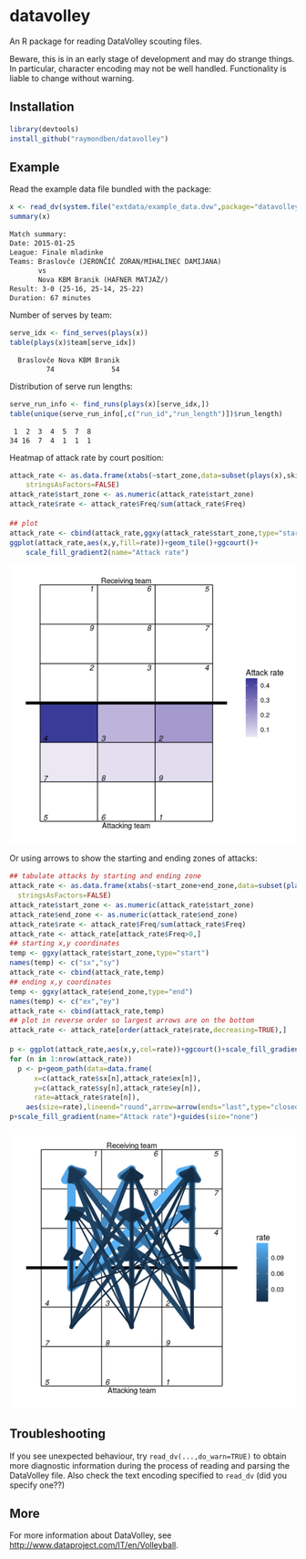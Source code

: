 # datavolley
An R package for reading DataVolley scouting files.

Beware, this is in an early stage of development and may do strange things. In particular, character encoding may not be well handled. Functionality is liable to change without warning.

## Installation

```R
library(devtools)
install_github("raymondben/datavolley")
```

## Example

Read the example data file bundled with the package:
```R
x <- read_dv(system.file("extdata/example_data.dvw",package="datavolley"),insert_technical_timeouts=FALSE)
summary(x)
```

    Match summary:
    Date: 2015-01-25
    League: Finale mladinke
    Teams: Braslovče (JERONČIČ ZORAN/MIHALINEC DAMIJANA)
           vs
           Nova KBM Branik (HAFNER MATJAŽ/)
    Result: 3-0 (25-16, 25-14, 25-22)
    Duration: 67 minutes


Number of serves by team:

```R
serve_idx <- find_serves(plays(x))
table(plays(x)$team[serve_idx])
```

      Braslovče Nova KBM Branik 
             74              54 


Distribution of serve run lengths:

```R
serve_run_info <- find_runs(plays(x)[serve_idx,])
table(unique(serve_run_info[,c("run_id","run_length")])$run_length)
```

     1  2  3  4  5  7  8 
    34 16  7  4  1  1  1 


Heatmap of attack rate by court position:

```R
attack_rate <- as.data.frame(xtabs(~start_zone,data=subset(plays(x),skill=="Attack")),
    stringsAsFactors=FALSE)
attack_rate$start_zone <- as.numeric(attack_rate$start_zone)
attack_rate$rate <- attack_rate$Freq/sum(attack_rate$Freq)

## plot
attack_rate <- cbind(attack_rate,ggxy(attack_rate$start_zone,type="start"))
ggplot(attack_rate,aes(x,y,fill=rate))+geom_tile()+ggcourt()+
    scale_fill_gradient2(name="Attack rate")
```

![Attack rate heatmap](./vignettes/attack_rate_heatmap.png?raw=true "attack rate heatmap")


Or using arrows to show the starting and ending zones of attacks:

```R
## tabulate attacks by starting and ending zone
attack_rate <- as.data.frame(xtabs(~start_zone+end_zone,data=subset(plays(x),skill=="Attack")),
  stringsAsFactors=FALSE)
attack_rate$start_zone <- as.numeric(attack_rate$start_zone)
attack_rate$end_zone <- as.numeric(attack_rate$end_zone)
attack_rate$rate <- attack_rate$Freq/sum(attack_rate$Freq)
attack_rate <- attack_rate[attack_rate$Freq>0,]
## starting x,y coordinates
temp <- ggxy(attack_rate$start_zone,type="start")
names(temp) <- c("sx","sy")
attack_rate <- cbind(attack_rate,temp)
## ending x,y coordinates
temp <- ggxy(attack_rate$end_zone,type="end")
names(temp) <- c("ex","ey")
attack_rate <- cbind(attack_rate,temp)
## plot in reverse order so largest arrows are on the bottom
attack_rate <- attack_rate[order(attack_rate$rate,decreasing=TRUE),]

p <- ggplot(attack_rate,aes(x,y,col=rate))+ggcourt()+scale_fill_gradient2(name="Attack rate")
for (n in 1:nrow(attack_rate))
  p <- p+geom_path(data=data.frame(
      x=c(attack_rate$sx[n],attack_rate$ex[n]),
      y=c(attack_rate$sy[n],attack_rate$ey[n]),
      rate=attack_rate$rate[n]),
    aes(size=rate),lineend="round",arrow=arrow(ends="last",type="closed"))
p+scale_fill_gradient(name="Attack rate")+guides(size="none")
```

![Attack rate by start and end zone](./vignettes/attack_rate_arrows.png?raw=true "attack rate by start and end zone")


## Troubleshooting

If you see unexpected behaviour, try `read_dv(...,do_warn=TRUE)` to obtain more diagnostic information during the process of reading and parsing the DataVolley file. Also check the text encoding specified to `read_dv` (did you specify one??)


## More

For more information about DataVolley, see http://www.dataproject.com/IT/en/Volleyball.

